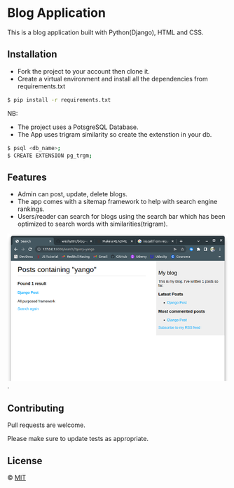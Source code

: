 # Blog Application
This is a blog application built with Python(Django), HTML and CSS.

## Installation
- Fork the project to your account then clone it.
- Create a virtual environment and install all the dependencies from requirements.txt

```bash
$ pip install -r requirements.txt
```
NB: 
- The project uses a PotsgreSQL Database.
- The App uses trigram similarity so create the extenstion in your db.
```bash
$ psql <db_name>;
$ CREATE EXTENSION pg_trgm;
```

## Features
- Admin can post, update, delete blogs.
- The app comes with a sitemap framework to help with search engine rankings.
- Users/reader can search for blogs using the search bar which has been optimized to search words with similarities(trigram).

![alt text for screen readers](./static/images/search.png "Search Module").


## Contributing
Pull requests are welcome.

Please make sure to update tests as appropriate.

## License
&copy; [MIT](https://choosealicense.com/licenses/mit/)
